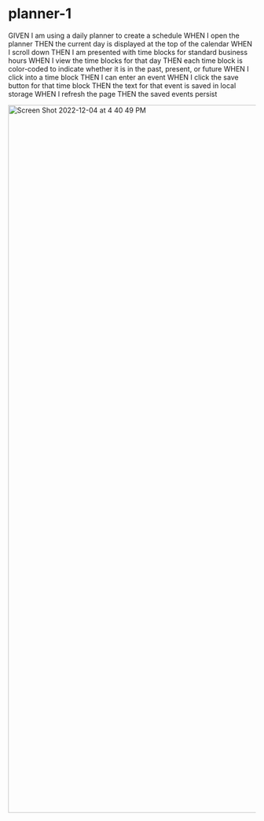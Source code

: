 # planner-1
GIVEN I am using a daily planner to create a schedule
WHEN I open the planner
THEN the current day is displayed at the top of the calendar
WHEN I scroll down
THEN I am presented with time blocks for standard business hours
WHEN I view the time blocks for that day
THEN each time block is color-coded to indicate whether it is in the past, present, or future
WHEN I click into a time block
THEN I can enter an event
WHEN I click the save button for that time block
THEN the text for that event is saved in local storage
WHEN I refresh the page
THEN the saved events persist

<img width="1440" alt="Screen Shot 2022-12-04 at 4 40 49 PM" src="https://user-images.githubusercontent.com/115964908/205522994-e117158b-39c0-446f-8f72-c41155b1addd.png">
